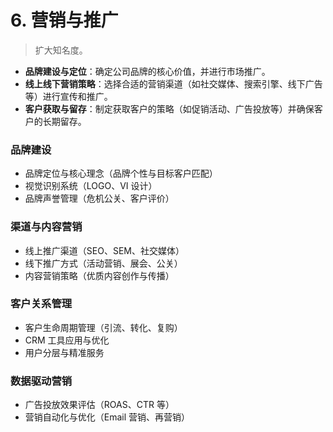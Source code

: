 # 6. 营销与推广

> 扩大知名度。

- **品牌建设与定位**：确定公司品牌的核心价值，并进行市场推广。
- **线上线下营销策略**：选择合适的营销渠道（如社交媒体、搜索引擎、线下广告等）进行宣传和推广。
- **客户获取与留存**：制定获取客户的策略（如促销活动、广告投放等）并确保客户的长期留存。

### 品牌建设

- 品牌定位与核心理念（品牌个性与目标客户匹配）
- 视觉识别系统（LOGO、VI 设计）
- 品牌声誉管理（危机公关、客户评价）

### 渠道与内容营销

- 线上推广渠道（SEO、SEM、社交媒体）
- 线下推广方式（活动营销、展会、公关）
- 内容营销策略（优质内容创作与传播）

### 客户关系管理

- 客户生命周期管理（引流、转化、复购）
- CRM 工具应用与优化
- 用户分层与精准服务

### 数据驱动营销

- 广告投放效果评估（ROAS、CTR 等）
- 营销自动化与优化（Email 营销、再营销）
